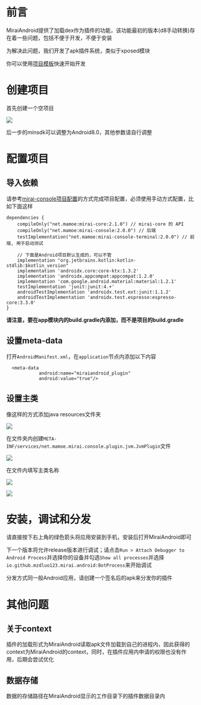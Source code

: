 # 前言

MiraiAndroid提供了加载dex作为插件的功能，该功能最初的版本(d8手动转换)存在着一些问题，包括不便于开发，不便于安装

为解决此问题，我们开发了apk插件系统，类似于xposed模块

你可以使用[项目模板](https://github.com/project-mirai/MAPluginTemplate)快速开始开发

# 创建项目

首先创建一个空项目

![](https://cdn.jsdelivr.net/gh/mzdluo123/blog_imgs/img/20210127201037.png)

后一步的minsdk可以调整为Android8.0，其他参数请自行调整

# 配置项目

## 导入依赖

请参考[mirai-console项目配置](https://github.com/mamoe/mirai-console/blob/master/docs/ConfiguringProjects.md)的方式完成项目配置，必须使用手动方式配置，比如下面这样

```
dependencies {
    compileOnly("net.mamoe:mirai-core:2.1.0") // mirai-core 的 API
    compileOnly("net.mamoe:mirai-console:2.0.0") // 后端
    testImplementation("net.mamoe:mirai-console-terminal:2.0.0") // 前端, 用于启动测试

    // 下面是Android项目默认生成的，可以不管
    implementation "org.jetbrains.kotlin:kotlin-stdlib:$kotlin_version"
    implementation 'androidx.core:core-ktx:1.3.2'
    implementation 'androidx.appcompat:appcompat:1.2.0'
    implementation 'com.google.android.material:material:1.2.1'
    testImplementation 'junit:junit:4.+'
    androidTestImplementation 'androidx.test.ext:junit:1.1.2'
    androidTestImplementation 'androidx.test.espresso:espresso-core:3.3.0'
}
```

**请注意，要在app模块内的build.gradle内添加，而不是项目的build.gradle**

## 设置meta-data

打开`AndroidManifest.xml`，在`application`节点内添加以下内容

```
  <meta-data
            android:name="miraiandroid_plugin"
            android:value="true"/>
```

## 设置主类

像这样的方式添加java resources文件夹

![](https://cdn.jsdelivr.net/gh/mzdluo123/blog_imgs/img/20210127201829.png)

在文件夹内创建`META-INF/services/net.mamoe.mirai.console.plugin.jvm.JvmPlugin`文件

![](https://cdn.jsdelivr.net/gh/mzdluo123/blog_imgs/img/20210127201930.png)

在文件内填写主类名称

![](https://cdn.jsdelivr.net/gh/mzdluo123/blog_imgs/img/20210127201959.png)


![](https://cdn.jsdelivr.net/gh/mzdluo123/blog_imgs/img/20210127202021.png)


# 安装，调试和分发

请直接按下右上角的绿色箭头将应用安装到手机，安装后打开MiraiAndroid即可

下一个版本将允许release版本进行调试；请点击`Run > Attach Debugger to Android Process`并选择你的设备并勾选`Show all processes`并选择`io.github.mzdluo123.mirai.android:BotProcess`来开始调试

分发方式同一般Android应用，请创建一个签名后的apk来分发你的插件

# 其他问题

## 关于context

插件的加载形式为MiraiAndroid读取apk文件加载到自己的进程内，因此获得的context为MiraiAndroid的context，同时，在插件应用内申请的权限也没有作用，后期会尝试优化

## 数据存储

数据的存储路径在MiraiAndroid显示的工作目录下的插件数据目录内
